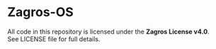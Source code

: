 # Zagros-OS

All code in this repository is licensed under the **Zagros License v4.0**.  
See LICENSE file for full details.
